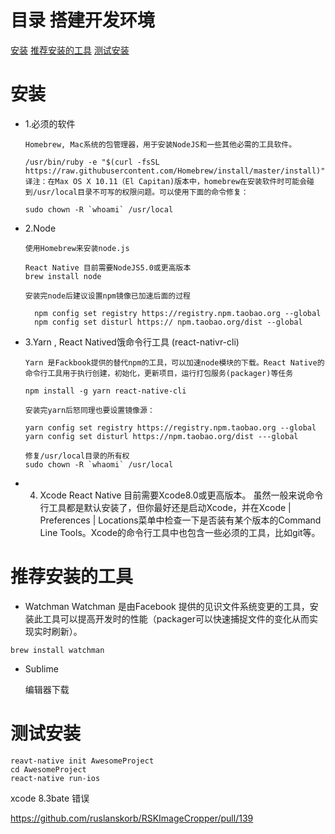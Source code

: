 # 目录   搭建开发环境

[安装](#安装)
[推荐安装的工具](#推荐安装的工具)
[测试安装](#测试安装)
# 安装

- 1.必须的软件  
    ``` 
    Homebrew, Mac系统的包管理器，用于安装NodeJS和一些其他必需的工具软件。

    /usr/bin/ruby -e "$(curl -fsSL https://raw.githubusercontent.com/Homebrew/install/master/install)"
    译注：在Max OS X 10.11（El Capitan)版本中，homebrew在安装软件时可能会碰到/usr/local目录不可写的权限问题。可以使用下面的命令修复：

    sudo chown -R `whoami` /usr/local
    ```

- 2.Node
    ```
    使用Homebrew来安装node.js

    React Native 目前需要NodeJS5.0或更高版本
    brew install node

    安装完node后建议设置npm镜像已加速后面的过程

      npm config set registry https://registry.npm.taobao.org --global
      npm config set disturl https:// npm.taobao.org/dist --global
    ```

- 3.Yarn , React Natived饿命令行工具 (react-nativr-cli)

    ```
    Yarn 是Fackbook提供的替代npm的工具，可以加速node模块的下载。React Native的命令行工具用于执行创建，初始化，更新项目，运行打包服务(packager)等任务

    npm install -g yarn react-native-cli
    
    安装完yarn后怒同理也要设置镜像源：

    yarn config set registry https://registry.npm.taobao.org --global
    yarn config set disturl https://npm.taobao.org/dist ---global

    修复/usr/local目录的所有权 
    sudo chown -R `whaomi` /usr/local
    ```

- 4. Xcode 
     React Native 目前需要Xcode8.0或更高版本。
     虽然一般来说命令行工具都是默认安装了，但你最好还是启动Xcode，并在Xcode | Preferences | Locations菜单中检查一下是否装有某个版本的Command Line Tools。Xcode的命令行工具中也包含一些必须的工具，比如git等。


# 推荐安装的工具
-  Watchman 
  Watchman 是由Facebook 提供的见识文件系统变更的工具，安装此工具可以提高开发时的性能（packager可以快速捕捉文件的变化从而实现实时刷新）。

  ```
  brew install watchman 
  ```

- Sublime 

   编辑器下载


# 测试安装

  ```
  reavt-native init AwesomeProject
  cd AwesomeProject
  react-native run-ios
  ```


xcode 8.3bate 错误

https://github.com/ruslanskorb/RSKImageCropper/pull/139